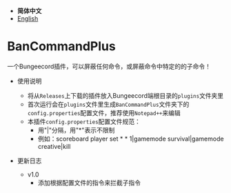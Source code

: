 - **简体中文**
- [English](./README-EN.md)

# BanCommandPlus

一个Bungeecord插件，可以屏蔽任何命令，或屏蔽命令中特定的的子命令！

- 使用说明

  - 将从`Releases`上下载的插件放入Bungeecord端根目录的`plugins`文件夹里
  - 首次运行会在`plugins`文件里生成`BanCommandPlus`文件夹下的`config.properties`配置文件，推荐使用`Notepad++`来编辑
  - 本插件`config.properties`配置文件规范：
    - 用"|"分隔，用"*"表示不限制
    - 例如：scoreboard player set * * 1|gamemode survival|gamemode creative|kill
- 更新日志
  - v1.0
    - 添加根据配置文件的指令来拦截子指令
